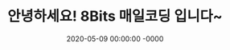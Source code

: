 ---
title: "안녕하세요! 8Bits 매일코딩 입니다~"
permalink: /          # link 직접 지정
toc: false                       # for Sub-title (On this page)
comments: false                  # for disqus Comments
categories:                     # for categories
date: 2020-05-09 00:00:00 -0000
last_modified_at: 2020-05-09 00:00:00 -0000
excerpt: "현업 C++ 개발자이며 개발 중 습득한 많은 정보를 업로드하는 블로그입니다."
header:
  overlay_image: /file/image/main-page.jpg
  overlay_filter: 0.5 # rgba(255, 0, 0, 0.5)
  caption: "Photo credit: [**EBD**](https://ebs.co.kr)"
  actions:
    - label: "LinkedIn Link"
      url: "https://www.linkedin.com/in/taehyung-kim-a97025181/"
---